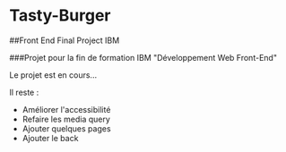 # Tasty-Burger
##Front End Final Project IBM

###Projet pour la fin de formation IBM "Développement Web Front-End"


Le projet est en cours...

Il reste :

* Améliorer l'accessibilité
* Refaire les media query
* Ajouter quelques pages
* Ajouter le back